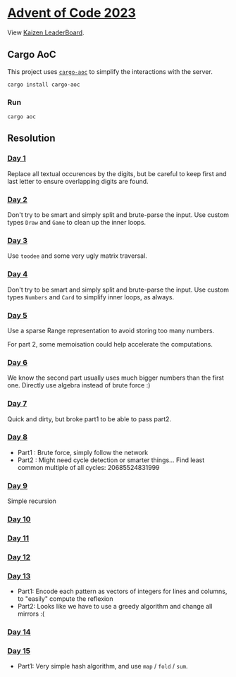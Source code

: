 # [Advent of Code 2023](https://adventofcode.com/2023/)

View [Kaizen LeaderBoard](https://adventofcode.com/2023/leaderboard/private/view/796831).


## Cargo AoC
This project uses [`cargo-aoc`](https://github.com/gobanos/cargo-aoc) to simplify the interactions with the server.

```
cargo install cargo-aoc
```

### Run
```
cargo aoc
```

## Resolution

### [Day 1](https://adventofcode.com/2023/day/1)
Replace all textual occurences by the digits, but be careful to keep first and last letter to ensure overlapping digits are found.

### [Day 2](https://adventofcode.com/2023/day/2)
Don't try to be smart and simply split and brute-parse the input. Use custom types `Draw` and `Game` to clean up the inner loops.

### [Day 3](https://adventofcode.com/2023/day/3)
Use `toodee` and some very ugly matrix traversal.

### [Day 4](https://adventofcode.com/2023/day/4)
Don't try to be smart and simply split and brute-parse the input. Use custom types `Numbers` and `Card` to simplify inner loops, as always.

### [Day 5](https://adventofcode.com/2023/day/5)
Use a sparse Range representation to avoid storing too many numbers.

For part 2, some memoisation could help accelerate the computations.

### [Day 6](https://adventofcode.com/2023/day/6)
We know the second part usually uses much bigger numbers than the first one.
Directly use algebra instead of brute force :)
### [Day 7](https://adventofcode.com/2023/day/7)
Quick and dirty, but broke part1 to be able to pass part2.

### [Day 8](https://adventofcode.com/2023/day/8)
* Part1 : Brute force, simply follow the network
* Part2 : Might need cycle detection or smarter things...
    Find least common multiple of all cycles:    20685524831999

### [Day 9](https://adventofcode.com/2023/day/9)
Simple recursion

### [Day 10](https://adventofcode.com/2023/day/10)
### [Day 11](https://adventofcode.com/2023/day/11)
### [Day 12](https://adventofcode.com/2023/day/12)
### [Day 13](https://adventofcode.com/2023/day/13)
* Part1: Encode each pattern as vectors of integers for lines and columns, to "easily" compute the reflexion
* Part2: Looks like we have to use a greedy algorithm and change all mirrors :(

### [Day 14](https://adventofcode.com/2023/day/14)
### [Day 15](https://adventofcode.com/2023/day/15)
* Part1: Very simple hash algorithm, and use `map` / `fold` / `sum`.
